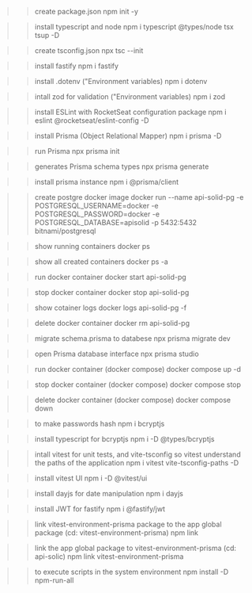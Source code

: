 >> create package.json
npm init -y

>> install typescript and node
npm i typescript @types/node tsx tsup -D

>> create tsconfig.json
npx tsc --init

>> install fastify
npm i fastify

>> install .dotenv ("Environment variables)
npm i dotenv

>> intall zod for validation ("Environment variables)
npm i zod

>> install ESLint with RocketSeat configuration package
npm i eslint @rocketseat/eslint-config -D

>> install Prisma (Object Relational Mapper)
npm i prisma -D

>> run Prisma
npx prisma init

>> generates Prisma schema types
npx prisma generate

>> install prisma instance
npm i @prisma/client

>> create postgre docker image
docker run --name api-solid-pg -e POSTGRESQL_USERNAME=docker -e POSTGRESQL_PASSWORD=docker -e POSTGRESQL_DATABASE=apisolid -p 5432:5432 bitnami/postgresql 

>> show running containers
docker ps

>> show all created containers
docker ps -a

>> run docker container
docker start api-solid-pg

>> stop docker container
docker stop api-solid-pg

>> show cotainer logs
docker logs api-solid-pg -f

>> delete docker container
docker rm api-solid-pg

>> migrate schema.prisma to databese
npx prisma migrate dev

>> open Prisma database interface
npx prisma studio

>> run docker container (docker compose)
docker compose up -d

>> stop docker container (docker compose)
docker compose stop

>> delete docker container (docker compose)
docker compose down

>> to make passwords hash
npm i bcryptjs

>> install typescript for bcryptjs
npm i -D @types/bcryptjs

>> intall vitest for unit tests, and vite-tsconfig so vitest understand the paths of the application
npm i vitest vite-tsconfig-paths -D

>> install vitest UI
npm i -D @vitest/ui

>> install dayjs for date manipulation
npm i dayjs

>> install JWT for fastify
npm i @fastify/jwt

>> link vitest-environment-prisma package to the app global package (cd: vitest-environment-prisma)
npm link

>> link the app global package to vitest-environment-prisma (cd: api-solic)
npm link vitest-environment-prisma

>> to execute scripts in the system environment
npm install -D npm-run-all